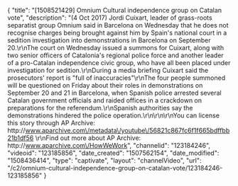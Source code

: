 {
    "title": "[1508521429] Omnium Cultural independence group on Catalan vote",
    "description": "(4 Oct 2017) Jordi Cuixart, leader of grass-roots separatist group Omnium said in Barcelona on Wednesday that he does not recognise charges being brought against him by Spain's national court in a sedition investigation into demonstrations in Barcelona on September 20.\r\nThe court on Wednesday issued a summons for Cuixart, along with two senior officers of Catalonia's regional police force and another leader of a pro-Catalan independence civic group, who have all been placed under investigation for sedition.\r\nDuring a media briefing Cuixart said the prosecutors' report is \"full of inaccuracies\"\r\nThe four people summoned will be questioned on Friday about their roles in demonstrations on September 20 and 21 in Barcelona, when Spanish police arrested several Catalan government officials and raided offices in a crackdown on preparations for the referendum.\r\nSpanish authorities say the demonstrations hindered the police operation.\r\n\r\n\r\nYou can license this story through AP Archive: http:\/\/www.aparchive.com\/metadata\/youtube\/56821c867fc6f1f665bdffbb21b1df56 \r\nFind out more about AP Archive: http:\/\/www.aparchive.com\/HowWeWork",
    "channelid": "123184246",
    "videoid": "123185856",
    "date_created": "1507562154",
    "date_modified": "1508436414",
    "type": "captivate",
    "layout": "channelVideo",
    "url": "\/c2\/omnium-cultural-independence-group-on-catalan-vote\/123184246-123185856"
}